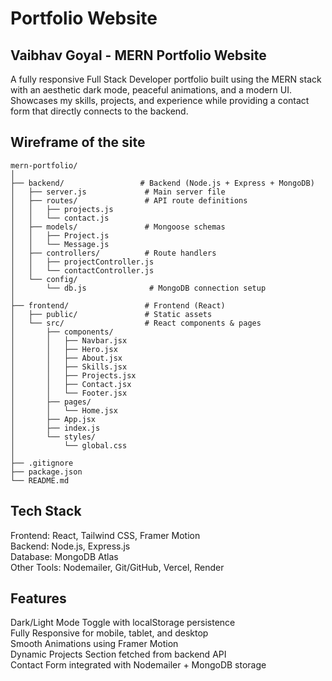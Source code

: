 # Portfolio Website 

## Vaibhav Goyal - MERN Portfolio Website
A fully responsive Full Stack Developer portfolio built using the MERN stack with an aesthetic dark mode, peaceful animations, and a modern UI.
Showcases my skills, projects, and experience while providing a contact form that directly connects to the backend.

## Wireframe of the site

```
mern-portfolio/
│
├── backend/                 # Backend (Node.js + Express + MongoDB)
│   ├── server.js             # Main server file
│   ├── routes/               # API route definitions
│   │   ├── projects.js
│   │   └── contact.js
│   ├── models/               # Mongoose schemas
│   │   ├── Project.js
│   │   └── Message.js
│   ├── controllers/          # Route handlers
│   │   ├── projectController.js
│   │   └── contactController.js
│   └── config/
│       └── db.js              # MongoDB connection setup
│
├── frontend/                 # Frontend (React)
│   ├── public/               # Static assets
│   └── src/                  # React components & pages
│       ├── components/
│       │   ├── Navbar.jsx
│       │   ├── Hero.jsx
│       │   ├── About.jsx
│       │   ├── Skills.jsx
│       │   ├── Projects.jsx
│       │   ├── Contact.jsx
│       │   └── Footer.jsx
│       ├── pages/
│       │   └── Home.jsx
│       ├── App.jsx
│       ├── index.js
│       └── styles/
│           └── global.css
│
├── .gitignore
├── package.json
└── README.md
```

## Tech Stack
Frontend: React, Tailwind CSS, Framer Motion\
Backend: Node.js, Express.js\
Database: MongoDB Atlas\
Other Tools: Nodemailer, Git/GitHub, Vercel, Render

## Features
Dark/Light Mode Toggle with localStorage persistence\
Fully Responsive for mobile, tablet, and desktop\
Smooth Animations using Framer Motion\
Dynamic Projects Section fetched from backend API\
Contact Form integrated with Nodemailer + MongoDB storage
